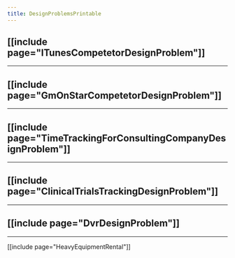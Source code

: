 ```yaml
---
title: DesignProblemsPrintable
---
```

[[include page="ITunesCompetetorDesignProblem"]]
----
----
[[include page="GmOnStarCompetetorDesignProblem"]]
----
----
[[include page="TimeTrackingForConsultingCompanyDesignProblem"]]
----
----
[[include page="ClinicalTrialsTrackingDesignProblem"]]
----
----
[[include page="DvrDesignProblem"]]
----
----
[[include page="HeavyEquipmentRental"]]